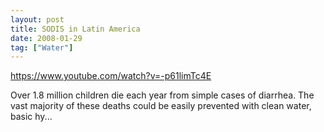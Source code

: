 ```yaml
---
layout: post
title: SODIS in Latin America
date: 2008-01-29
tag: ["Water"]
---
```


https://www.youtube.com/watch?v=-p61limTc4E  

Over 1.8 million children die each year from simple cases of diarrhea. The vast majority of these deaths could be easily prevented with clean water, basic hy...